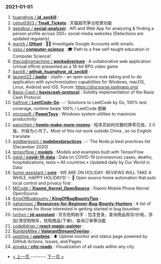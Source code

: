 ### 2021-01-01 
1. [
        huanghyw /
**jd_seckill**](https://github.com/huanghyw/jd_seckill) : 
1. [
        cehui0303 /
**Tmall_Tickets**](https://github.com/cehui0303/Tmall_Tickets) : 天猫超市茅台抢票功能
1. [
        qeeqbox /
**social-analyzer**](https://github.com/qeeqbox/social-analyzer) : API and Web App for analyzing & finding a person profile across 300+ social media websites (Detections are updated regularly)
1. [
        mxrch /
**GHunt**](https://github.com/mxrch/GHunt) : 🕵️‍♂️ Investigate Google Accounts with emails.
1. [
        ossu /
**computer-science**](https://github.com/ossu/computer-science) : 🎓 Path to a free self-taught education in Computer Science!
1. [
        thecodingmachine /
**workadventure**](https://github.com/thecodingmachine/workadventure) : A collaborative web application (virtual office) presented as a 16-bit RPG video game
1. [
        back8 /
**github_huanghyw_jd_seckill**](https://github.com/back8/github_huanghyw_jd_seckill) : 
1. [
        laurent22 /
**joplin**](https://github.com/laurent22/joplin) : Joplin - an open source note taking and to-do application with synchronization capabilities for Windows, macOS, Linux, Android and iOS. Forum: https://discourse.joplinapp.org/
1. [
        Basis-Cash /
**basiscash-protocol**](https://github.com/Basis-Cash/basiscash-protocol) : Solidity implementation of the Basis Cash Protocol
1. [
        halfrost /
**LeetCode-Go**](https://github.com/halfrost/LeetCode-Go) : ✅ Solutions to LeetCode by Go, 100% test coverage, runtime beats 100% / LeetCode 题解
1. [
        microsoft /
**PowerToys**](https://github.com/microsoft/PowerToys) : Windows system utilities to maximize productivity
1. [
        easychen /
**howto-make-more-money**](https://github.com/easychen/howto-make-more-money) : 程序员如何优雅的挣零花钱，2.0版，升级为小书了。Most of this not work outside China , so no English translate
1. [
        goldbergyoni /
**nodebestpractices**](https://github.com/goldbergyoni/nodebestpractices) : ✅ The Node.js best practices list (December 2020)
1. [
        tensorflow /
**models**](https://github.com/tensorflow/models) : Models and examples built with TensorFlow
1. [
        owid /
**covid-19-data**](https://github.com/owid/covid-19-data) : Data on COVID-19 (coronavirus) cases, deaths, hospitalizations, tests • All countries • Updated daily by Our World in Data
1. [
        home-assistant /
**core**](https://github.com/home-assistant/core) : WE ARE ON HOLIDAY. REVIEWS WILL TAKE A WHILE. HAPPY HOLIDAYS! ✨ 🏡 Open source home automation that puts local control and privacy first
1. [
        MiCode /
**Xiaomi_Kernel_OpenSource**](https://github.com/MiCode/Xiaomi_Kernel_OpenSource) : Xiaomi Mobile Phone Kernel OpenSource
1. [
        KingOfBugbounty /
**KingOfBugBountyTips**](https://github.com/KingOfBugbounty/KingOfBugBountyTips) : 
1. [
        nahamsec /
**Resources-for-Beginner-Bug-Bounty-Hunters**](https://github.com/nahamsec/Resources-for-Beginner-Bug-Bounty-Hunters) : A list of resources for those interested in getting started in bug bounties
1. [
        tychxn /
**jd-assistant**](https://github.com/tychxn/jd-assistant) : 京东抢购助手：包含登录，查询商品库存/价格，添加/清空购物车，抢购商品(下单)，查询订单等功能
1. [
        codeAdrian /
**react-magic-painter**](https://github.com/codeAdrian/react-magic-painter) : 
1. [
        RumbleMike /
**ValorantStreamOverlay**](https://github.com/RumbleMike/ValorantStreamOverlay) : 
1. [
        upptime /
**upptime**](https://github.com/upptime/upptime) : ⬆️ Uptime monitor and status page powered by GitHub Actions, Issues, and Pages
1. [
        anvaka /
**city-roads**](https://github.com/anvaka/city-roads) : Visualization of all roads within any city 

- [ < 上一页 ](https://github.com/able8/github-trending-daily-record/blob/master/2020-12-31.md) -------- [ 下一页 > ](https://github.com/able8/github-trending-daily-record/blob/master/2021-01-02.md)